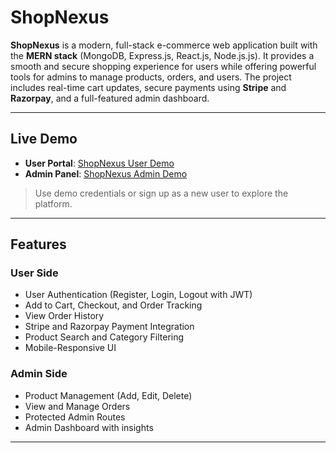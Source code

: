 # ShopNexus

**ShopNexus** is a modern, full-stack e-commerce web application built with the **MERN stack** (MongoDB, Express.js, React.js, Node.js.js). It provides a smooth and secure shopping experience for users while offering powerful tools for admins to manage products, orders, and users. The project includes real-time cart updates, secure payments using **Stripe** and **Razorpay**, and a full-featured admin dashboard.

---

## Live Demo

- **User Portal**: [ShopNexus User Demo](https://shop-nexus-three.vercel.app)
- **Admin Panel**: [ShopNexus Admin Demo](https://shop-nexus-admin.vercel.app)

> Use demo credentials or sign up as a new user to explore the platform.

---

## Features

### User Side
- User Authentication (Register, Login, Logout with JWT)
- Add to Cart, Checkout, and Order Tracking
- View Order History
- Stripe and Razorpay Payment Integration
- Product Search and Category Filtering
- Mobile-Responsive UI

### Admin Side
- Product Management (Add, Edit, Delete)
- View and Manage Orders
- Protected Admin Routes
- Admin Dashboard with insights

---
